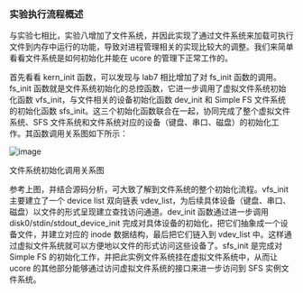 ### 实验执行流程概述

与实验七相比，实验八增加了文件系统，并因此实现了通过文件系统来加载可执行文件到内存中运行的功能，导致对进程管理相关的实现比较大的调整。我们来简单看看文件系统是如何初始化并能在 ucore 的管理下正常工作的。

首先看看 kern_init 函数，可以发现与 lab7 相比增加了对 fs_init 函数的调用。fs_init 函数就是文件系统初始化的总控函数，它进一步调用了虚拟文件系统初始化函数 vfs_init，与文件相关的设备初始化函数 dev_init 和 Simple FS 文件系统的初始化函数 sfs_init。这三个初始化函数联合在一起，协同完成了整个虚拟文件系统、SFS 文件系统和文件系统对应的设备（键盘、串口、磁盘）的初始化工作。其函数调用关系图如下所示：

![image](../lab8_figs/image004.png)

文件系统初始化调用关系图

参考上图，并结合源码分析，可大致了解到文件系统的整个初始化流程。vfs_init 主要建立了一个 device
list 双向链表 vdev_list，为后续具体设备（键盘、串口、磁盘）以文件的形式呈现建立查找访问通道。dev_init 函数通过进一步调用 disk0/stdin/stdout_device_init 完成对具体设备的初始化，把它们抽象成一个设备文件，并建立对应的 inode 数据结构，最后把它们链入到 vdev_list 中。这样通过虚拟文件系统就可以方便地以文件的形式访问这些设备了。sfs_init 是完成对 Simple FS 的初始化工作，并把此实例文件系统挂在虚拟文件系统中，从而让 ucore 的其他部分能够通过访问虚拟文件系统的接口来进一步访问到 SFS 实例文件系统。
